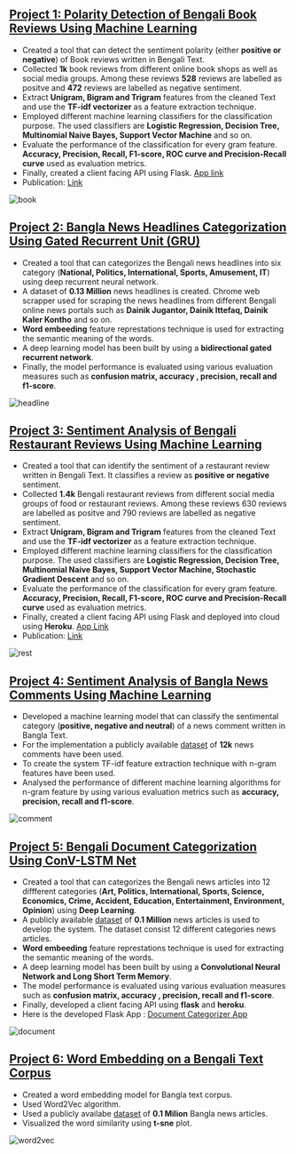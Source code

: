 
## [Project 1: Polarity Detection of Bengali Book Reviews Using Machine Learning](https://github.com/eftekhar13/Bengali-Book-Reviews)
- Created a tool that can detect the sentiment polarity (either **positive or negative**) of Book reviews written in Bengali Text. 
- Collected **1k** book reviews from different online book shops as well as social media groups. Among these reviews **528** reviews are labelled as positve and **472** reviews are labelled as negative sentiment.
- Extract **Unigram, Bigram and Trigram** features from the cleaned Text and use the **TF-idf vectorizer** as a feature extraction technique.
- Employed different machine learning classifiers for the classification purpose. The used classifiers are **Logistic Regression, Decision Tree, Multinomial Naive Bayes, Support Vector Machine** and so on.
- Evaluate the performance of the classification for every gram feature. **Accuracy, Precision, Recall, F1-score, ROC curve and Precision-Recall curve** used as evaluation metrics.
- Finally, created a client facing API using Flask. [App link](https://sa-book-review.herokuapp.com/)
- Publication: [Link](https://www.researchgate.net/publication/342673109_Sentiment_Polarity_Detection_on_Bengali_Book_Reviews_Using_Multinomial_Naive_Bayes)

![book](/images/book.png)


## [Project 2: Bangla News Headlines Categorization Using Gated Recurrent Unit (GRU)](https://github.com/eftekhar13/Bangla-News-Headlines-Categorization)
- Created a tool that can categorizes the Bengali news headlines into six category (**National, Politics, International, Sports, Amusement, IT**) using deep recurrent neural network.
- A dataset of **0.13 Million** news headlines is created. Chrome web scrapper used for scraping the news headlines from different Bengali online news portals such as **Dainik Jugantor, Dainik Ittefaq, Dainik Kaler Kontho** and so on.    
- **Word embeeding** feature represtations technique is used for extracting the semantic meaning of the words.
- A deep learning model has been built by using a **bidirectional gated recurrent network**.
- Finally, the model performance is evaluated using various evaluation measures such as **confusion matrix, accuracy , precision, recall and f1-score**.  

![headline](/images/headline.png)


## [Project 3: Sentiment Analysis of Bengali Restaurant Reviews Using Machine Learning](https://github.com/eftekhar13/Bengali-Restaurant-Reviews)
- Created a tool that can identify the sentiment of a restaurant review written in Bengali Text. It classifies a review as **positive or negative** sentiment.   
- Collected **1.4k** Bengali restaurant reviews from different social media groups of food or restaurant reviews. Among these reviews 630 reviews are labelled as positve and 790 reviews are labelled as negative sentiment.
- Extract **Unigram, Bigram and Trigram** features from the cleaned Text and use the **TF-idf vectorizer** as a feature extraction technique.
- Employed different machine learning classifiers for the classification purpose. The used classifiers are **Logistic Regression, Decision Tree, Multinomial Naive Bayes, Support Vector Machine, Stochastic Gradient Descent** and so on.
- Evaluate the performance of the classification for every gram feature. **Accuracy, Precision, Recall, F1-score, ROC curve and Precision-Recall curve** used as evaluation metrics.
- Finally, created a client facing API using Flask and deployed into cloud using **Heroku**. [App Link](https://sa-restaurant-reviews.herokuapp.com/)
- Publication: [Link](https://ieeexplore.ieee.org/abstract/document/8934655)

![rest](/images/restaurant1.png)


## [Project 4: Sentiment Analysis of Bangla News Comments Using Machine Learning](https://github.com/eftekhar13/Bangla-News-Comments)
- Developed a machine learning model that can classify the sentimental category (**positive, negative and neutral**) of a news comment written in Bangla Text.
- For the implementation a publicly available [dataset](https://data.mendeley.com/datasets/n53xt69gnf/3) of **12k** news comments have been used. 
- To create the system TF-idf feature extraction technique with n-gram features have been used.
- Analysed the performance of different machine learning algorithms for n-gram feature by using various evaluation metrics such as **accuracy, precision, recall and f1-score**.

![comment](/images/comment.png)


## [Project 5: Bengali Document Categorization Using ConV-LSTM Net](https://github.com/eftekhar13/Bengali-Document-Categorization)

- Created a tool that can categorizes the Bengali news articles into 12 diffferent categories (**Art, Politics, International, Sports, Science, Economics, Crime, Accident, Education, Entertainment, Environment, Opinion**) using **Deep Learning**.
- A publicly available [dataset](https://data.mendeley.com/datasets/xp92jxr8wn/2) of **0.1 Million** news articles is used to develop the system. The dataset consist 12 different categories news articles.      
- **Word embeeding** feature represtations technique is used for extracting the semantic meaning of the words.
- A deep learning model has been built by using a **Convolutional Neural Network and Long Short Term Memory**.
- The model performance is evaluated using various evaluation measures such as **confusion matrix, accuracy , precision, recall and f1-score**.
- Finally, developed a client facing API using **flask** and **heroku**.
- Here is the developed Flask App : [Document Categorizer App](https://bangla-document-categorization.herokuapp.com/)

![document](/images/document.png)

## [Project 6: Word Embedding on a Bengali Text Corpus](https://github.com/eftekhar13/Word-Embedding-on-Bangla-Text)
- Created a word embedding model for Bangla text corpus.
- Used Word2Vec algorithm.
- Used a publicly availabe [dataset](https://data.mendeley.com/datasets/xp92jxr8wn/2) of **0.1 Milion** Bangla news articles.
- Visualized the word similarity using **t-sne** plot. 

![word2vec](/images/wor2vec.png)



